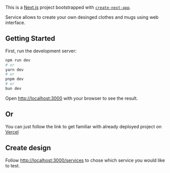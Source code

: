 This is a [Next.js](https://nextjs.org) project bootstrapped with [`create-next-app`](https://nextjs.org/docs/app/api-reference/cli/create-next-app).

Service allows to create your own desinged clothes and mugs using web interface.

## Getting Started

First, run the development server:

```bash
npm run dev
# or
yarn dev
# or
pnpm dev
# or
bun dev
```

Open [http://localhost:3000](http://localhost:3000) with your browser to see the result.

## Or

You can just follow the link to get familiar with already deployed project on [Vercel](https://printiqueapp.vercel.app/)

## Create design

Follow [http://localhost:3000/services](http://localhost:3000/services) to chose which service you would like to test.

